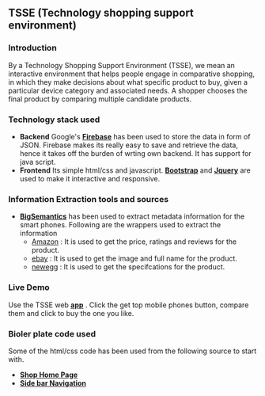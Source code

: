 ## TSSE (Technology shopping support environment)
### Introduction
By a Technology Shopping Support Environment (TSSE), we mean an interactive environment that helps people engage in comparative shopping, in which they make decisions about what specific product to buy, given a particular device category and associated needs. A shopper chooses the final product by comparing multiple candidate products.

### Technology stack used
* **Backend** Google's **[Firebase](https://www.firebase.com/)** has been used to store the data in form of JSON. Firebase makes its really easy to save and retrieve the data, hence it takes off the burden of wrting own backend. It has support for java script.
* **Frontend** Its simple html/css and javascript. **[Bootstrap](http://getbootstrap.com/)** and **[Jquery](https://jquery.com/)** are used to make it interactive and responsive. 

### Information Extraction tools and sources
* **[BigSemantics](https://github.com/ecologylab/BigSemantics/wiki#using-bigsemantics-in-web-applications)** has been used to extract metadata information for the smart phones. Following are the wrappers used to extract the information
    - [Amazon](https://www.amazon.com/) : It is used to get the price, ratings and reviews for the product.
    - [ebay](http://www.ebay.com/) : It is used to get the image and full name for the product.
    - [newegg](http://www.newegg.com/) : It is used to get the specifcations for the product.
    
### Live Demo
Use the TSSE web **[app](http://people.tamu.edu/~sumeet.singh/TSSE/)** . Click the get top mobile phones button, compare them and click to buy the one you like.

### Bioler plate code used
Some of the html/css code has been used from the following source to start with.
* **[Shop Home Page](https://github.com/BlackrockDigital/startbootstrap-shop-homepage)**
* **[Side bar Navigation](https://github.com/BlackrockDigital/startbootstrap-simple-sidebar)**
